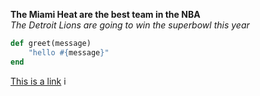 **The Miami Heat are the best team in the NBA** <br>
*The Detroit Lions are going to win the superbowl this year*<br>


```ruby
def greet(message)
	"hello #{message}"
end
```

[This is a link](http://google.com)
i